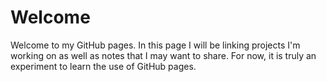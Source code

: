 
# Welcome

Welcome to my GitHub pages. In this page I will be linking projects I'm working on as well as notes that I may want to share. For now, it is truly an experiment to learn the use of GitHub pages.
